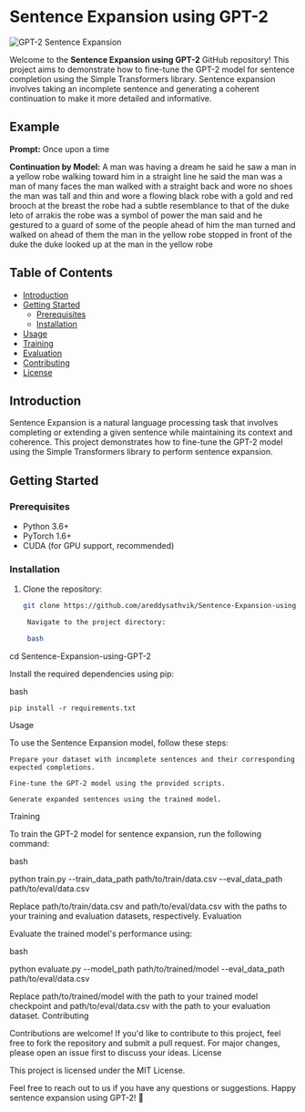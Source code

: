 # Sentence Expansion using GPT-2

![GPT-2 Sentence Expansion]([https://link.to.your.image](https://storage.googleapis.com/wandb-production.appspot.com/wandb-public-images/tk8kfl2kbl.png))

Welcome to the **Sentence Expansion using GPT-2** GitHub repository! This project aims to demonstrate how to fine-tune the GPT-2 model for sentence completion using the Simple Transformers library. Sentence expansion involves taking an incomplete sentence and generating a coherent continuation to make it more detailed and informative.

## Example

**Prompt:** Once upon a time

**Continuation by Model:** A man was having a dream he said he saw a man in a yellow robe walking toward him in a straight line he said the man was a man of many faces the man walked with a straight back and wore no shoes the man was tall and thin and wore a flowing black robe with a gold and red brooch at the breast the robe had a subtle resemblance to that of the duke leto of arrakis the robe was a symbol of power the man said and he gestured to a guard of some of the people ahead of him the man turned and walked on ahead of them the man in the yellow robe stopped in front of the duke the duke looked up at the man in the yellow robe

## Table of Contents

- [Introduction](#introduction)
- [Getting Started](#getting-started)
  - [Prerequisites](#prerequisites)
  - [Installation](#installation)
- [Usage](#usage)
- [Training](#training)
- [Evaluation](#evaluation)
- [Contributing](#contributing)
- [License](#license)

## Introduction

Sentence Expansion is a natural language processing task that involves completing or extending a given sentence while maintaining its context and coherence. This project demonstrates how to fine-tune the GPT-2 model using the Simple Transformers library to perform sentence expansion.

## Getting Started

### Prerequisites

- Python 3.6+
- PyTorch 1.6+
- CUDA (for GPU support, recommended)

### Installation

1. Clone the repository:

   ```bash
   git clone https://github.com/areddysathvik/Sentence-Expansion-using-GPT-2.git

    Navigate to the project directory:

    bash

cd Sentence-Expansion-using-GPT-2

Install the required dependencies using pip:

bash

    pip install -r requirements.txt

Usage

To use the Sentence Expansion model, follow these steps:

    Prepare your dataset with incomplete sentences and their corresponding expected completions.

    Fine-tune the GPT-2 model using the provided scripts.

    Generate expanded sentences using the trained model.

Training

To train the GPT-2 model for sentence expansion, run the following command:

bash

python train.py --train_data_path path/to/train/data.csv --eval_data_path path/to/eval/data.csv

Replace path/to/train/data.csv and path/to/eval/data.csv with the paths to your training and evaluation datasets, respectively.
Evaluation

Evaluate the trained model's performance using:

bash

python evaluate.py --model_path path/to/trained/model --eval_data_path path/to/eval/data.csv

Replace path/to/trained/model with the path to your trained model checkpoint and path/to/eval/data.csv with the path to your evaluation dataset.
Contributing

Contributions are welcome! If you'd like to contribute to this project, feel free to fork the repository and submit a pull request. For major changes, please open an issue first to discuss your ideas.
License

This project is licensed under the MIT License.

Feel free to reach out to us if you have any questions or suggestions. Happy sentence expansion using GPT-2! 🚀
